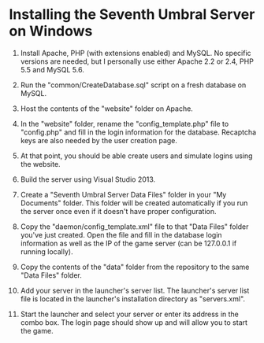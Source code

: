 # Installing the Seventh Umbral Server on Windows #

1. Install Apache, PHP (with extensions enabled) and MySQL. No specific versions are needed, but I personally use either Apache 2.2 or 2.4, PHP 5.5 and MySQL 5.6.

2. Run the "common/CreateDatabase.sql" script on a fresh database on MySQL.

3. Host the contents of the "website" folder on Apache.

4. In the "website" folder, rename the "config_template.php" file to "config.php" and fill in the login information for the database. Recaptcha keys are also needed by the user creation page.

5. At that point, you should be able create users and simulate logins using the website.

6. Build the server using Visual Studio 2013.

7. Create a "Seventh Umbral Server Data Files" folder in your "My Documents" folder. This folder will be created automatically if you run the server once even if it doesn't have proper configuration.

8. Copy the "daemon/config_template.xml" file to that "Data Files" folder you've just created. Open the file and fill in the database login information as well as the IP of the game server (can be 127.0.0.1 if running locally).

9. Copy the contents of the "data" folder from the repository to the same "Data Files" folder.

10. Add your server in the launcher's server list. The launcher's server list file is located in the launcher's installation directory as "servers.xml".

11. Start the launcher and select your server or enter its address in the combo box. The login page should show up and will allow you to start the game.
